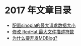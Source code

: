 # 2017 年文章目录

* [配置sinopia的最大请求数据大小](/blog/2017/12/配置sinopia的最大请求数据大小.md)
* [修改 RedHat 最大文件描述符数](/blog/2017/12/修改RedHat最大文件描述符数.md)
* [为什么要开发MDBlog?](/blog/2017/12/为什么要开发mdblog.md)
